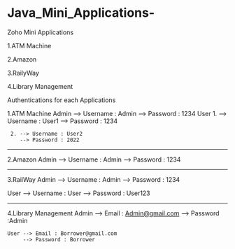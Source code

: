 # Java_Mini_Applications-

Zoho Mini Applications 

1.ATM Machine 

2.Amazon

3.RailyWay

4.Library Management


Authentications for each Applications 

1.ATM Machine 
  Admin --> Username : Admin
        --> Password : 1234
  User 
     1. --> Username : User1 
        --> Password : 1234
        
     2. --> Username : User2 
        --> Password : 2022 
 
----------------------------------

2.Amazon 
  Admin --> Username : Admin
        --> Password : 1234 
      
 ---------------------------------
 
 3.RailWay 
   Admin --> Username : Admin
         --> Password : 1234 
        
   User --> Username : User
        --> Password : User123
        
  ---------------------------------
  
  4.Library Management 
    Admin --> Email : Admin@gmail.com
          --> Password :Admin
          
    User --> Email : Borrower@gmail.com
         --> Password : Borrower
        
        
